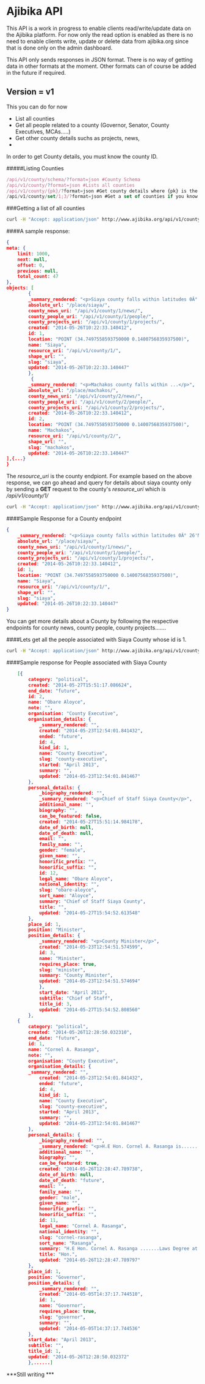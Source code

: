 Ajibika API  
=========


This API is a work in progress to enable clients read/write/update data on the Ajibika platform.
For now only the read option is enabled as there is no need to enable clients write, update or delete data from ajibika.org since that is done only on the admin dashboard. 

This API only sends responses in JSON format. There is no way of getting data in other formats at the moment. Other formats can of course be added in the future if required.

Version = v1
-------


This you can do for now


  - List all counties
  - Get all people related to a county (Governor, Senator, County Executives, MCAs.....)
  - Get other county details suchs as projects, news, 
  - 

In order to get County details, you must know the county ID.

#####Listing Counties

```javascript
/api/v1/county/schema/?format=json #County Schema
/api/v1/county/?format=json #Lists all counties
/api/v1/county/{pk}/?format=json #Get county details where {pk} is the id of the county
/api/v1/county/set/1;3/?format=json #Get a set of counties if you know their ids.
```
###Getting a list of all counties
```sh
curl -H "Accept: application/json" http://www.ajibika.org/api/v1/county/?format=json

```
####A sample response:
```json
{
meta: {
    limit: 1000,
    next: null,
    offset: 0,
    previous: null,
    total_count: 47
},
objects: [
        {
        _summary_rendered: "<p>Siaya county falls within latitudes 0Â° 26'North to 0Â° 90' South and longitudes 33Â° 58' East and 34Â° 35' West...</p>",
        absolute_url: "/place/siaya/",
        county_news_uri: "/api/v1/county/1/news/",
        county_people_uri: "/api/v1/county/1/people/",
        county_projects_uri: "/api/v1/county/1/projects/",
        created: "2014-05-26T10:22:33.140412",
        id: 1,
        location: "POINT (34.7497558593750000 0.1400756835937500)",
        name: "Siaya",
        resource_uri: "/api/v1/county/1/",
        shape_url: "",
        slug: "siaya",
        updated: "2014-05-26T10:22:33.140447"
        },
         {
        _summary_rendered: "<p>Machakos county falls within ...</p>",
        absolute_url: "/place/machakos/",
        county_news_uri: "/api/v1/county/2/news/",
        county_people_uri: "/api/v1/county/2/people/",
        county_projects_uri: "/api/v1/county/2/projects/",
        created: "2014-05-26T10:22:33.140412",
        id: 2,
        location: "POINT (34.7497558593750000 0.1400756835937500)",
        name: "Machakos",
        resource_uri: "/api/v1/county/2/",
        shape_url: "",
        slug: "machakos",
        updated: "2014-05-26T10:22:33.140447"
],{...}
}
```
The _resource_uri_ is the county endpiont. For example based on the above response,
we can go ahead and query for details about siaya county only by sending a **GET** request to the county's _resource_uri_ which is _/api/v1/county/1/_

```sh
curl -H "Accept: application/json" http://www.ajibika.org/api/v1/county/1/?format=json

```
####Sample Response for a County endpoint
```json
{
    _summary_rendered: "<p>Siaya county falls within latitudes 0Â° 26'North to 0Â° 90' South and longitudes 33Â° 58' East and 34Â° 35' West........</p>",
    absolute_url: "/place/siaya/",
    county_news_uri: "/api/v1/county/1/news/",
    county_people_uri: "/api/v1/county/1/people/",
    county_projects_uri: "/api/v1/county/1/projects/",
    created: "2014-05-26T10:22:33.140412",
    id: 1,
    location: "POINT (34.7497558593750000 0.1400756835937500)",
    name: "Siaya",
    resource_uri: "/api/v1/county/1/",
    shape_url: "",
    slug: "siaya",
    updated: "2014-05-26T10:22:33.140447"
}
```
You can get more details about a County by following the respective endpoints for county news, county people, county projects.......

####Lets get all the people associated with Siaya County whose id is 1.
```sh
curl -H "Accept: application/json" http://www.ajibika.org/api/v1/county/1/people/?format=json
```
####Sample response for People associated with Siaya County

```json
    [{
        category: "political",
        created: "2014-05-27T15:51:17.086624",
        end_date: "future",
        id: 2,
        name: "Obare Aloyce",
        note: "",
        organisation: "County Executive",
        organisation_details: {
            _summary_rendered: "",
            created: "2014-05-23T12:54:01.841432",
            ended: "future",
            id: 4,
            kind_id: 1,
            name: "County Executive",
            slug: "county-executive",
            started: "April 2013",
            summary: "",
            updated: "2014-05-23T12:54:01.841467"
        },
        personal_details: {
            _biography_rendered: "",
            _summary_rendered: "<p>Chief of Staff Siaya County</p>",
            additional_name: "",
            biography: "",
            can_be_featured: false,
            created: "2014-05-27T15:51:14.984178",
            date_of_birth: null,
            date_of_death: null,
            email: "",
            family_name: "",
            gender: "female",
            given_name: "",
            honorific_prefix: "",
            honorific_suffix: "",
            id: 12,
            legal_name: "Obare Aloyce",
            national_identity: "",
            slug: "obare-aloyce",
            sort_name: "Aloyce",
            summary: "Chief of Staff Siaya County",
            title: "",
            updated: "2014-05-27T15:54:52.613548"
        },
        place_id: 1,
        position: "Minister",
        position_details: {
            _summary_rendered: "<p>County Minister</p>",
            created: "2014-05-23T12:54:51.574599",
            id: 3,
            name: "Minister",
            requires_place: true,
            slug: "minister",
            summary: "County Minister",
            updated: "2014-05-23T12:54:51.574694"
            },
            start_date: "April 2013",
            subtitle: "Chief of Staff",
            title_id: 3,
            updated: "2014-05-27T15:54:52.808560"
        },
    {
        category: "political",
        created: "2014-05-26T12:28:50.032310",
        end_date: "future",
        id: 1,
        name: "Cornel A. Rasanga",
        note: "",
        organisation: "County Executive",
        organisation_details: {
        _summary_rendered: "",
            created: "2014-05-23T12:54:01.841432",
            ended: "future",
            id: 4,
            kind_id: 1,
            name: "County Executive",
            slug: "county-executive",
            started: "April 2013",
            summary: "",
            updated: "2014-05-23T12:54:01.841467"
        },
        personal_details: {
            _biography_rendered: "",
            _summary_rendered: "<p>H.E Hon. Cornel A. Rasanga is......... Hon. Rasanga has a Bachelor of Arts and a Bachelor of Law DegreesÂ from the University of Nairobi and currently is undertaking a Master of Laws Degree at the atÂ the University of Nairobi. </p>",
            additional_name: "",
            biography: "",
            can_be_featured: true,
            created: "2014-05-26T12:28:47.789738",
            date_of_birth: null,
            date_of_death: "future",
            email: "",
            family_name: "",
            gender: "male",
            given_name: "",
            honorific_prefix: "",
            honorific_suffix: "",
            id: 11,
            legal_name: "Cornel A. Rasanga",
            national_identity: "",
            slug: "cornel-rasanga",
            sort_name: "Rasanga",
            summary: "H.E Hon. Cornel A. Rasanga .......Laws Degree at the atÂ the University of Nairobi. ",
            title: "Hon.",
            updated: "2014-05-26T12:28:47.789797"
        },
        place_id: 1,
        position: "Governor",
        position_details: {
            _summary_rendered: "",
            created: "2014-05-05T14:37:17.744510",
            id: 1,
            name: "Governor",
            requires_place: true,
            slug: "governor",
            summary: "",
            updated: "2014-05-05T14:37:17.744536"
        },
        start_date: "April 2013",
        subtitle: "",
        title_id: 1,
        updated: "2014-05-26T12:28:50.032372"
        },......]
```
***Still writing ***